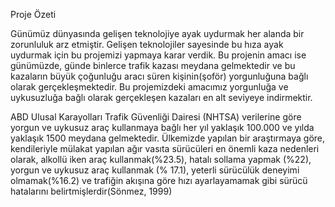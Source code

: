 Proje Özeti

Günümüz dünyasında gelişen teknolojiye ayak uydurmak her alanda bir zorunluluk arz etmiştir. 
Gelişen teknolojiler sayesinde bu hıza ayak uydurmak için bu projemizi yapmaya karar verdik. 
Bu projenin amacı ise günümüzde, günde binlerce trafik kazası meydana gelmektedir ve bu kazaların büyük çoğunluğu aracı süren kişinin(şoför) yorgunluğuna bağlı olarak gerçekleşmektedir. 
Bu projemizdeki amacımız yorgunluğa ve uykusuzluğa bağlı olarak gerçekleşen kazaları en alt seviyeye indirmektir.  

ABD Ulusal Karayolları Trafik Güvenliği Dairesi (NHTSA) verilerine göre yorgun ve uykusuz araç kullanmaya bağlı her yıl yaklaşık 100.000 ve yılda yaklaşık 1500 meydana gelmektedir.
Ülkemizde yapılan bir  araştırmaya göre, kendileriyle mülakat yapılan ağır vasıta sürücüleri en önemli kaza nedenleri olarak, alkollü iken araç kullanmak(%23.5), hatalı sollama yapmak (%22), yorgun ve uykusuz araç kullanmak (% 17.1), yeterli sürücülük deneyimi olmamak(%16.2) ve trafiğin akışına göre hızı ayarlayamamak gibi sürücü hatalarını belirtmişlerdir(Sönmez, 1999)  
 
